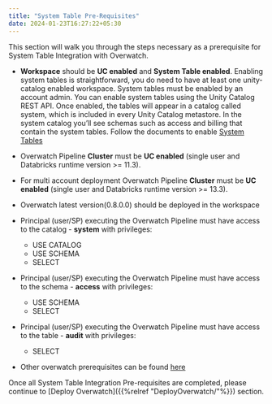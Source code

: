 ```yaml
---
title: "System Table Pre-Requisites"
date: 2024-01-23T16:27:22+05:30
---
```


This section will walk you through the steps necessary as a prerequisite for System Table Integration with Overwatch.

* **Workspace** should be **UC enabled** and **System Table enabled**. Enabling system tables is straightforward, 
you do need to have at least one unity-catalog enabled workspace. System tables must be enabled by an account admin. 
You can enable system tables using the Unity Catalog REST API.  Once enabled, the tables will appear in a catalog 
called system, which is included in every Unity Catalog metastore. In the system catalog you’ll see schemas such as 
access and billing that contain the system tables. Follow the documents to enable 
[System Tables](https://docs.databricks.com/en/administration-guide/system-tables/index.html#enable-system-tables)
* Overwatch Pipeline **Cluster** must be **UC enabled** (single user and Databricks runtime version >= 11.3).
* For multi account deployment Overwatch Pipeline **Cluster** must be **UC enabled** (single user and Databricks runtime version >= 13.3).
* Overwatch latest version(0.8.0.0) should be deployed in the workspace
* Principal (user/SP) executing the Overwatch Pipeline must have access to the catalog - **system** with privileges:

  * USE CATALOG
  * USE SCHEMA 
  * SELECT
* Principal (user/SP) executing the Overwatch Pipeline must have access to the schema - **access** with privileges:
  * USE SCHEMA 
  * SELECT
* Principal (user/SP) executing the Overwatch Pipeline must have access to the table - **audit** with privileges:
  * SELECT
* Other overwatch prerequisites can be found [here](https://databrickslabs.github.io/overwatch/deployoverwatch/cloudinfra/)

Once all System Table Integration Pre-requisites are completed, please continue to [Deploy Overwatch]({{%relref "DeployOverwatch/"%}})
section.